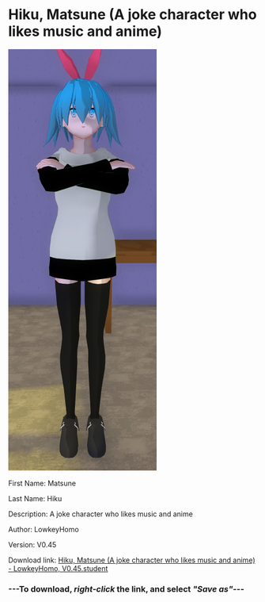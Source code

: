 # Hiku, Matsune (A joke character who likes music and anime)

<img src = "https://raw.githubusercontent.com/Arbiter1223/Daigaku-Gurashi-Custom-Students/master/Students/Files/Hiku%2C%20Matsune%20(A%20joke%20character%20who%20likes%20music%20and%20anime).png">

First Name: Matsune

Last Name: Hiku

Description: A joke character who likes music and anime

Author: LowkeyHomo

Version: V0.45

Download link: <a href="https://raw.githubusercontent.com/Arbiter1223/Daigaku-Gurashi-Custom-Students/master/Students/Files/Hiku%2C%20Matsune%20(A%20joke%20character%20who%20likes%20music%20and%20anime)%20-%20LowkeyHomo%2C%20V0.45.student">Hiku, Matsune (A joke character who likes music and anime) - LowkeyHomo, V0.45.student</a>

### ---**To download, _right-click_ the link, and select _"Save as"_**---
